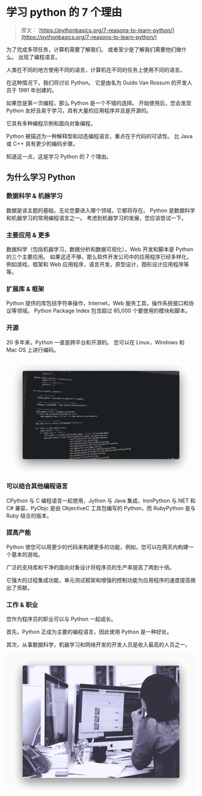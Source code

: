 # 学习 python 的 7 个理由

> 原文： [https://pythonbasics.org/7-reasons-to-learn-python/](https://pythonbasics.org/7-reasons-to-learn-python/)

为了完成多项任务，计算机需要了解我们。 或者至少是了解我们需要他们做什么。 出现了编程语言。

人类在不同的地方使用不同的语言，计算机在不同的任务上使用不同的语言。

在这种情况下，我们将讨论 Python。 它是由名为 Guido Van Rossum 的开发人员于 1991 年创建的。

如果您是第一次编程，那么 Python 是一个不错的选择。 开始使用后，您会发现 Python 友好且易于学习，具有大量的应用程序并且是开源的。

它具有多种编程示例和面向对象编程。

Python 被描述为一种解释型和动态编程语言，重点在于代码的可读性。 比 Java 或 C++ 具有更少的编码步骤。

知道这一点，这是学习 Python 的 7 个理由。



## 为什么学习 Python

### 数据科学 & 机器学习

数据是该主题的基础，无论您要进入哪个领域，它都将存在。 Python 是数据科学和机器学习的常用编程语言之一。 考虑到机器学习的发展，您应该尝试一下。

### 主要应用 & 更多

数据科学（包括机器学习，数据分析和数据可视化），Web 开发和脚本是 Python 的三个主要应用。 如果这还不够，那么软件开发公司中的应用程序已经多样化，例如游戏，框架和 Web 应用程序，语言开发，原型设计，图形设计应用程序等等。

### 扩展库 & 框架

Python 提供的库包括字符串操作，Internet，Web 服务工具，操作系统接口和协议等领域。 Python Package Index 包含超过 85,000 个要使用的模块和脚本。

### 开源

20 多年来，Python 一直是跨平台和开源的。 您可以在 Linux，Windows 和 Mac OS 上进行编码。

![python programming](img/2f3c943a5c5e6309dc82d8e9cec78f8f.jpg)

### 可以结合其他编程语言

CPython 与 C 编程语言一起使用，Jython 与 Java 集成，IronPython 与.NET 和 C# 兼容，PyObjc 是由 ObjectiveC 工具包编写的 Python，而 RubyPython 是与 Ruby 结合的版本。

### 提高产能

Python 使您可以用更少的代码来构建更多的功能，例如，您可以在两天内构建一个基本的游戏。

广泛的支持库和干净的面向对象设计将程序员的生产率提高了两到十倍。

它强大的过程集成功能，单元测试框架和增强的控制功能为应用程序的速度提高做出了贡献。

### 工作 & 职业

您作为程序员的职业可以与 Python 一起成长。

首先，Python 正成为主要的编程语言，因此使用 Python 是一种好处。

其次，从事数据科学，机器学习和网络开发的开发人员是收入最高的人员之一。

![python career](img/4d5254ecc51f45a1300f4157eda157be.jpg)